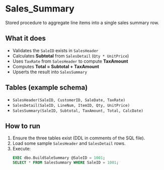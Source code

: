 # Sales_Summary

Stored procedure to aggregate line items into a single sales summary row.

## What it does
- Validates the `SaleID` exists in `SalesHeader`
- Calculates **Subtotal** from `SalesDetail` (`Qty * UnitPrice`)
- Uses `TaxRate` from `SalesHeader` to compute **TaxAmount**
- Computes **Total = Subtotal + TaxAmount**
- Upserts the result into `SalesSummary`

## Tables (example schema)
- `SalesHeader(SaleID, CustomerID, SaleDate, TaxRate)`
- `SalesDetail(SaleID, LineNum, ItemID, Qty, UnitPrice)`
- `SalesSummary(SaleID, Subtotal, TaxAmount, Total, CalcDate)`

## How to run
1. Ensure the three tables exist (DDL in comments of the SQL file).
2. Load some sample `SalesHeader` and `SalesDetail` rows.
3. Execute:
   ```sql
   EXEC dbo.BuildSaleSummary @SaleID = 1001;
   SELECT * FROM SalesSummary WHERE SaleID = 1001;
